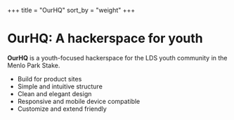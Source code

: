 +++
title = "OurHQ"
sort_by = "weight"
+++

# OurHQ: A hackerspace for youth

**OurHQ** is a youth-focused hackerspace for the LDS youth community in the
Menlo Park Stake.

- Build for product sites
- Simple and intuitive structure
- Clean and elegant design
- Responsive and mobile device compatible
- Customize and extend friendly

